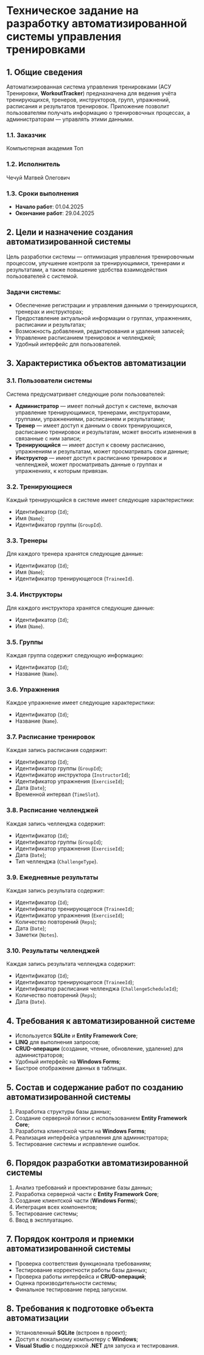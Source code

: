 # Техническое задание на разработку автоматизированной системы управления тренировками

## 1. Общие сведения

Автоматизированная система управления тренировками (АСУ Тренировки, **WorkoutTracker**) предназначена для ведения учёта тренирующихся, тренеров, инструкторов, групп, упражнений, расписания и результатов тренировок. Приложение позволит пользователям получать информацию о тренировочных процессах, а администраторам — управлять этими данными.

### 1.1. Заказчик
Компьютерная академия Топ

### 1.2. Исполнитель
Чечуй Матвей Олегович

### 1.3. Сроки выполнения
- **Начало работ**: 01.04.2025  
- **Окончание работ**: 29.04.2025  

## 2. Цели и назначение создания автоматизированной системы

Цель разработки системы — оптимизация управления тренировочным процессом, улучшение контроля за тренирующимися, тренерами и результатами, а также повышение удобства взаимодействия пользователей с системой.

### Задачи системы:
- Обеспечение регистрации и управления данными о тренирующихся, тренерах и инструкторах;
- Предоставление актуальной информации о группах, упражнениях, расписании и результатах;
- Возможность добавления, редактирования и удаления записей;
- Управление расписанием тренировок и челленджей;
- Удобный интерфейс для пользователей.

## 3. Характеристика объектов автоматизации

### 3.1. Пользователи системы
Система предусматривает следующие роли пользователей:  
- **Администратор** — имеет полный доступ к системе, включая управление тренирующимися, тренерами, инструкторами, группами, упражнениями, расписанием и результатами;  
- **Тренер** — имеет доступ к данным о своих тренирующихся, расписанию тренировок и результатам, может вносить изменения в связанные с ним записи;  
- **Тренирующийся** — имеет доступ к своему расписанию, упражнениям и результатам, может просматривать свои данные;  
- **Инструктор** — имеет доступ к расписанию тренировок и челленджей, может просматривать данные о группах и упражнениях, к которым привязан.

### 3.2. Тренирующиеся
Каждый тренирующийся в системе имеет следующие характеристики:  
- Идентификатор (`Id`);  
- Имя (`Name`);  
- Идентификатор группы (`GroupId`).

### 3.3. Тренеры
Для каждого тренера хранятся следующие данные:  
- Идентификатор (`Id`);  
- Имя (`Name`);  
- Идентификатор тренирующегося (`TraineeId`).

### 3.4. Инструкторы
Для каждого инструктора хранятся следующие данные:  
- Идентификатор (`Id`);  
- Имя (`Name`).

### 3.5. Группы
Каждая группа содержит следующую информацию:  
- Идентификатор (`Id`);  
- Название (`Name`).

### 3.6. Упражнения
Каждое упражнение имеет следующие характеристики:  
- Идентификатор (`Id`);  
- Название (`Name`).

### 3.7. Расписание тренировок
Каждая запись расписания содержит:  
- Идентификатор (`Id`);  
- Идентификатор группы (`GroupId`);  
- Идентификатор инструктора (`InstructorId`);  
- Идентификатор упражнения (`ExerciseId`);  
- Дата (`Date`);  
- Временной интервал (`TimeSlot`).

### 3.8. Расписание челленджей
Каждая запись челленджа содержит:  
- Идентификатор (`Id`);  
- Идентификатор группы (`GroupId`);  
- Идентификатор упражнения (`ExerciseId`);  
- Дата (`Date`);  
- Тип челленджа (`ChallengeType`).

### 3.9. Ежедневные результаты
Каждая запись результата содержит:  
- Идентификатор (`Id`);  
- Идентификатор тренирующегося (`TraineeId`);  
- Идентификатор упражнения (`ExerciseId`);  
- Количество повторений (`Reps`);  
- Дата (`Date`);  
- Заметки (`Notes`).

### 3.10. Результаты челленджей
Каждая запись результата челленджа содержит:  
- Идентификатор (`Id`);  
- Идентификатор тренирующегося (`TraineeId`);  
- Идентификатор расписания челленджа (`ChallengeScheduleId`);  
- Количество повторений (`Reps`);  
- Дата (`Date`).

## 4. Требования к автоматизированной системе
- Используется **SQLite** и **Entity Framework Core**;  
- **LINQ** для выполнения запросов;  
- **CRUD-операции** (создание, чтение, обновление, удаление) для администраторов;  
- Удобный интерфейс на **Windows Forms**;  
- Быстрое отображение данных в таблицах.

## 5. Состав и содержание работ по созданию автоматизированной системы
1. Разработка структуры базы данных;  
2. Создание серверной логики с использованием **Entity Framework Core**;  
3. Разработка клиентской части на **Windows Forms**;  
4. Реализация интерфейса управления для администратора;  
5. Тестирование системы и исправление ошибок.

## 6. Порядок разработки автоматизированной системы
1. Анализ требований и проектирование базы данных;  
2. Разработка серверной части с **Entity Framework Core**;  
3. Создание клиентской части (**Windows Forms**);  
4. Интеграция всех компонентов;  
5. Тестирование системы;  
6. Ввод в эксплуатацию.

## 7. Порядок контроля и приемки автоматизированной системы
- Проверка соответствия функционала требованиям;  
- Тестирование корректности работы базы данных;  
- Проверка работы интерфейса и **CRUD-операций**;  
- Оценка производительности системы;  
- Финальное тестирование перед запуском.

## 8. Требования к подготовке объекта автоматизации
- Установленный **SQLite** (встроен в проект);  
- Доступ к локальному компьютеру с **Windows**;  
- **Visual Studio** с поддержкой **.NET** для запуска и тестирования.